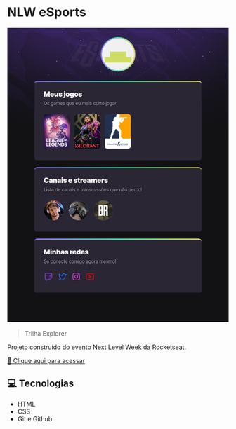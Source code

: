 # NLW eSports

![preview](./.github/preview.png)

> Trilha Explorer

Projeto construído do evento Next Level Week da Rocketseat.

[🔗 Clique aqui para acessar](https://delzinnr.github.io/explorer/)

## 💻 Tecnologias

- HTML
- CSS
- Git e Github
